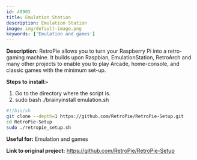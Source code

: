 ```yaml
---
id: 48903
title: Emulation Station
description: Emulation Station
image: img/default-image.png
keywords: ['Emulation and games']
---
```



**Description:** RetroPie allows you to turn your Raspberry Pi into a retro-gaming machine. It builds upon Raspbian, EmulationStation, RetroArch and many other projects to enable you to play Arcade, home-console, and classic games with the minimum set-up.

**Steps to install:-**

1. Go to the directory where the script is.
1. sudo bash ./brainyinstall emulation.sh
```bash
#!/bin/sh
git clone --depth=1 https://github.com/RetroPie/RetroPie-Setup.git
cd RetroPie-Setup
sudo ./retropie_setup.sh
```
**Useful for:** Emulation and games

**Link to original project:** https://github.com/RetroPie/RetroPie-Setup